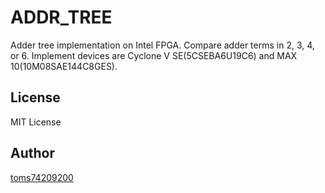 # ADDR_TREE

Adder tree implementation on Intel FPGA. Compare adder terms in 2, 3, 4, or 6. Implement devices are Cyclone V SE(5CSEBA6U19C6) and MAX 10(10M08SAE144C8GES).

## License

MIT License

## Author

[toms74209200](<https://github.com/toms74209200>)